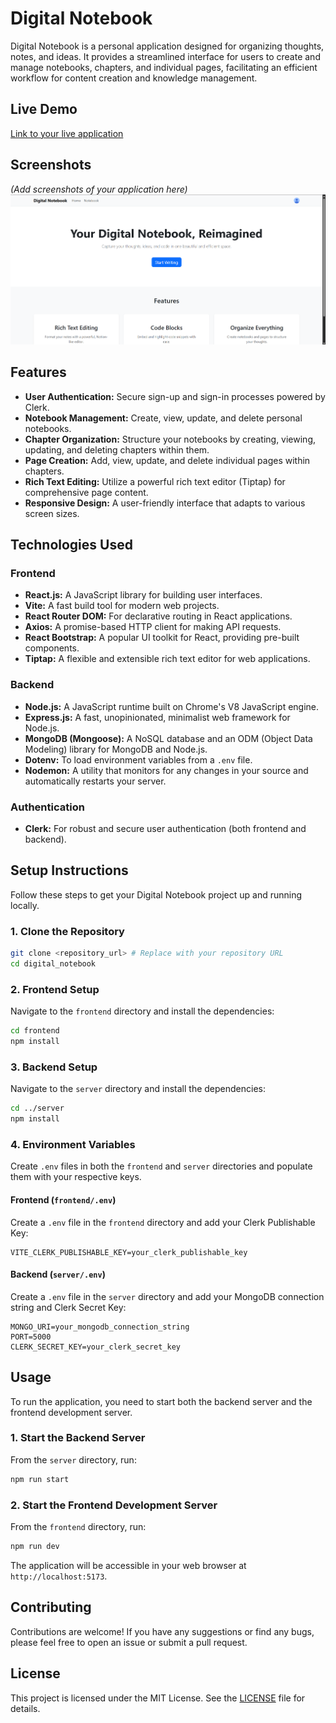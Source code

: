 # Digital Notebook

Digital Notebook is a personal application designed for organizing thoughts, notes, and ideas. It provides a streamlined interface for users to create and manage notebooks, chapters, and individual pages, facilitating an efficient workflow for content creation and knowledge management.

## Live Demo

[Link to your live application](https://digital-notebook-59e2.onrender.com)

## Screenshots

_(Add screenshots of your application here)_
![alt text](image.png)

## Features

- **User Authentication:** Secure sign-up and sign-in processes powered by Clerk.
- **Notebook Management:** Create, view, update, and delete personal notebooks.
- **Chapter Organization:** Structure your notebooks by creating, viewing, updating, and deleting chapters within them.
- **Page Creation:** Add, view, update, and delete individual pages within chapters.
- **Rich Text Editing:** Utilize a powerful rich text editor (Tiptap) for comprehensive page content.
- **Responsive Design:** A user-friendly interface that adapts to various screen sizes.

## Technologies Used

### Frontend

- **React.js:** A JavaScript library for building user interfaces.
- **Vite:** A fast build tool for modern web projects.
- **React Router DOM:** For declarative routing in React applications.
- **Axios:** A promise-based HTTP client for making API requests.
- **React Bootstrap:** A popular UI toolkit for React, providing pre-built components.
- **Tiptap:** A flexible and extensible rich text editor for web applications.

### Backend

- **Node.js:** A JavaScript runtime built on Chrome's V8 JavaScript engine.
- **Express.js:** A fast, unopinionated, minimalist web framework for Node.js.
- **MongoDB (Mongoose):** A NoSQL database and an ODM (Object Data Modeling) library for MongoDB and Node.js.
- **Dotenv:** To load environment variables from a `.env` file.
- **Nodemon:** A utility that monitors for any changes in your source and automatically restarts your server.

### Authentication

- **Clerk:** For robust and secure user authentication (both frontend and backend).

## Setup Instructions

Follow these steps to get your Digital Notebook project up and running locally.

### 1. Clone the Repository

```bash
git clone <repository_url> # Replace with your repository URL
cd digital_notebook
```

### 2. Frontend Setup

Navigate to the `frontend` directory and install the dependencies:

```bash
cd frontend
npm install
```

### 3. Backend Setup

Navigate to the `server` directory and install the dependencies:

```bash
cd ../server
npm install
```

### 4. Environment Variables

Create `.env` files in both the `frontend` and `server` directories and populate them with your respective keys.

#### Frontend (`frontend/.env`)

Create a `.env` file in the `frontend` directory and add your Clerk Publishable Key:

```
VITE_CLERK_PUBLISHABLE_KEY=your_clerk_publishable_key
```

#### Backend (`server/.env`)

Create a `.env` file in the `server` directory and add your MongoDB connection string and Clerk Secret Key:

```
MONGO_URI=your_mongodb_connection_string
PORT=5000
CLERK_SECRET_KEY=your_clerk_secret_key
```

## Usage

To run the application, you need to start both the backend server and the frontend development server.

### 1. Start the Backend Server

From the `server` directory, run:

```bash
npm run start
```

### 2. Start the Frontend Development Server

From the `frontend` directory, run:

```bash
npm run dev
```

The application will be accessible in your web browser at `http://localhost:5173`.

## Contributing

Contributions are welcome! If you have any suggestions or find any bugs, please feel free to open an issue or submit a pull request.

## License

This project is licensed under the MIT License. See the [LICENSE](LICENSE) file for details.
